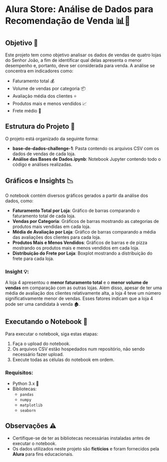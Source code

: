 # Alura Store: Análise de Dados para Recomendação de Venda 📊🏪

## Objetivo 🎯
Este projeto tem como objetivo analisar os dados de vendas de quatro lojas do Senhor João, a fim de identificar qual delas apresenta o menor desempenho e, portanto, deve ser considerada para venda. A análise se concentra em indicadores como:

- Faturamento total 💰
- Volume de vendas por categoria 📦
- Avaliação média dos clientes ⭐
- Produtos mais e menos vendidos 📈
- Frete médio 🚚

## Estrutura do Projeto 📂
O projeto está organizado da seguinte forma:

- **base-de-dados-challenge-1**: Pasta contendo os arquivos CSV com os dados de vendas de cada loja.
- **Análise das Bases de Dados.ipynb**: Notebook Jupyter contendo todo o código e análises realizadas.

## Gráficos e Insights 📉
O notebook contém diversos gráficos gerados a partir da análise dos dados, como:

- **Faturamento Total por Loja**: Gráfico de barras comparando o faturamento total de cada loja.
- **Vendas por Categoria**: Gráficos de barras mostrando as categorias de produtos mais vendidas em cada loja.
- **Média de Avaliação por Loja**: Gráfico de barras comparando a média das avaliações dos clientes para cada loja.
- **Produtos Mais e Menos Vendidos**: Gráficos de barras e de pizza mostrando os produtos mais e menos vendidos em cada loja.
- **Distribuição do Frete por Loja**: Boxplot mostrando a distribuição do frete para cada loja.

### Insight 💡:
A loja 4 apresentou o **menor faturamento total** e o **menor volume de vendas** em comparação com as outras lojas. Além disso, apesar de ter uma média de avaliação dos clientes relativamente alta, a loja 4 teve um número significativamente menor de vendas. Esses fatores indicam que a loja 4 pode ser uma candidata à venda 🏚️.

## Executando o Notebook 🚀
Para executar o notebook, siga estas etapas:

1. Faça o upload do notebook.
2. Os arquivos CSV estão hospedados num repositório, não sendo necessário fazer upload.
3. Execute todas as células do notebook em ordem.

### Requisitos:
- Python 3.x 🐍
- Bibliotecas: 
  - `pandas`
  - `numpy`
  - `matplotlib`
  - `seaborn`

## Observações ⚠️
- Certifique-se de ter as bibliotecas necessárias instaladas antes de executar o notebook.
- Os dados utilizados neste projeto são **fictícios** e foram fornecidos pela **Alura** para fins educacionais.


